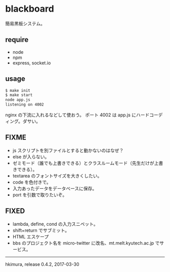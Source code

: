 # blackboard

簡易黒板システム。

## require

* node
* npm
* express, socket.io

## usage

```sh
$ make init
$ make start
node app.js
listening on 4002
```

nginx の下流に入れるなどして使おう。
ポート 4002 は app.js にハードコーディング。ダサい。

## FIXME

* js スクリプトを別ファイルとすると動かないのはなぜ？
* else が入らない。
* ゼミモード（誰でも上書きできる）とクラスルームモード（先生だけが上書きできる）。
* textarea のフォントサイズを大きくしたい。
* code を色付きで。
* 入力あったデータをデータベースに保存。
* port を引数で取りたいぞ。

## FIXED

* lambda, define, cond の入力スニペット。
* shift+return でサブミット。
* HTML エスケープ
* bbs のプロジェクト名を micro-twitter に改名、mt.melt.kyutech.ac.jp でサービス。

---
hkimura, release 0.4.2, 2017-03-30
